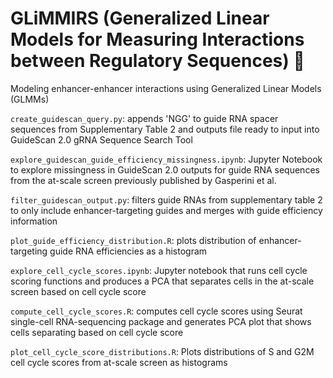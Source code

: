 # GLiMMIRS (**G**eneralized **Li**near **M**odels for **M**easuring **I**nteractions between **R**egulatory **S**equences) :star2:
Modeling enhancer-enhancer interactions using Generalized Linear Models (GLMMs)

```create_guidescan_query.py```: appends 'NGG' to guide RNA spacer sequences from Supplementary Table 2 and outputs file ready to input into GuideScan 2.0 gRNA Sequence Search Tool

```explore_guidescan_guide_efficiency_missingness.ipynb```: Jupyter Notebook to explore missingness in GuideScan 2.0 outputs for guide RNA sequences from the at-scale screen previously published by Gasperini et al.

```filter_guidescan_output.py```: filters guide RNAs from supplementary table 2 to only include enhancer-targeting guides and merges with guide efficiency information

```plot_guide_efficiency_distribution.R```: plots distribution of enhancer-targeting guide RNA efficiencies as a histogram

```explore_cell_cycle_scores.ipynb```: Jupyter notebook that runs cell cycle scoring functions and produces a PCA that separates cells in the at-scale screen based on cell cycle score

```compute_cell_cycle_scores.R```: computes cell cycle scores using Seurat single-cell RNA-sequencing package and generates PCA plot that shows cells separating based on cell cycle score

```plot_cell_cycle_score_distributions.R```: Plots distributions of S and G2M cell cycle scores from at-scale screen as histograms

